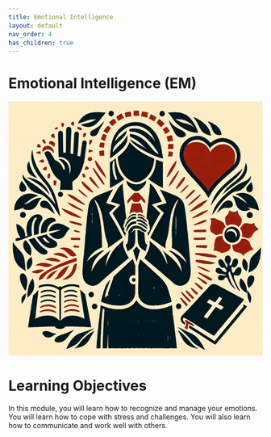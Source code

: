 ```yaml
---
title: Emotional Intelligence
layout: default
nav_order: 4
has_children: true
---
```

# Emotional Intelligence (EM)

![Image of the prayerful](../images/EmotionalIntelligence.png)

# Learning Objectives

In this module, you will learn how to recognize and manage your emotions. You will learn how to cope with stress and challenges. You will also learn how to communicate and work well with others.

